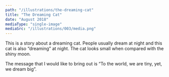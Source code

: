 ```yaml
---
path: "/illustrations/the-dreaming-cat"
title: "The Dreaming Cat"
date: "August 2018"
mediaType: "single-image"
mediaSrc: "/illustrations/003/media.png"
---
```


This is a story about a dreaming cat. People usually dream at night and this cat is also “dreaming” at night. The cat looks small when compared with the shiny moon.

The message that I would like to bring out is “To the world, we are tiny, yet, we dream big”.
